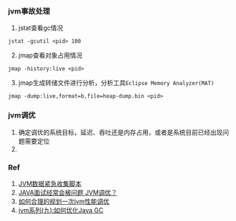 ### jvm事故处理 
1. jstat查看gc情况
```shell
jstat -gcutil <pid> 100
```
2. jmap查看对象占用情况 
```shell
jmap -history:live <pid>
```
3. jmap生成转储文件进行分析，分析工具`Eclipse Memory Analyzer(MAT)`
```shell
jmap -dump:live,format=b,file=heap-dump.bin <pid>
```

### jvm调优
1. 确定调优的系统目标，延迟、吞吐还是内存占用，或者是系统目前已经出现问题需要定位
2. 

### Ref
1. [JVM数据紧急收集脚本](https://github.com/vipshop/vjtools/tree/master/vjdump)
2. [JAVA面试经常会被问题 JVM调优？](https://www.zhihu.com/question/268821097)
3. [如何合理的规划一次jvm性能调优](https://juejin.im/post/59f02f406fb9a0451869f01c)
4. [jvm系列(九):如何优化Java GC](http://www.ityouknow.com/jvm/2017/09/21/How-to-optimize-Java-GC.html)


